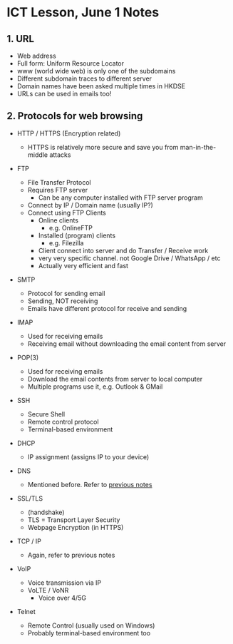 # ICT Lesson, June 1 Notes #

## 1. URL ##
- Web address
- Full form: Uniform Resource Locator
- www (world wide web) is only one of the subdomains
- Different subdomain traces to different server
- Domain names have been asked multiple times in HKDSE
- URLs can be used in emails too!

## 2. Protocols for web browsing ##
- HTTP / HTTPS (Encryption related)
    - HTTPS is relatively more secure and save you from man-in-the-middle attacks
- FTP
    - File Transfer Protocol
    - Requires FTP server
        - Can be any computer installed with FTP server program
    - Connect by IP / Domain name (usually IP?)
    - Connect using FTP Clients
        - Online clients
            - e.g. OnlineFTP
        - Installed (program) clients
            - e.g. Filezilla 
        - Client connect into server and do Transfer / Receive work
        - very very specific channel. not Google Drive / WhatsApp / etc
        - Actually very efficient and fast
- SMTP
    - Protocol for sending email
    - Sending, NOT receiving
    - Emails have different protocol for receive and sending

- IMAP
    - Used for receiving emails
    - Receiving email without downloading the email content from server

- POP(3)
    - Used for receiving emails
    - Download the email contents from server to local computer
    - Multiple programs use it, e.g. Outlook & GMail

- SSH
    - Secure Shell
    - Remote control protocol
    - Terminal-based environment

- DHCP
    - IP assignment (assigns IP to your device)

- DNS
    - Mentioned before. Refer to [previous notes](/notes/2022/30may.md)

- SSL/TLS
    - (handshake)
    - TLS = Transport Layer Security
    - Webpage Encryption (in HTTPS)

- TCP / IP
    - Again, refer to previous notes

- VoIP
    - Voice transmission via IP
    - VoLTE / VoNR
        - Voice over 4/5G

- Telnet
    - Remote Control (usually used on Windows)
    - Probably terminal-based environment too
